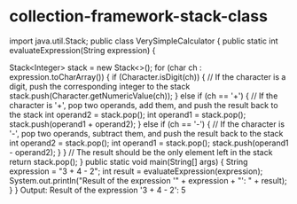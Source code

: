 # collection-framework-stack-class
import java.util.Stack;
public class VerySimpleCalculator {
public static int evaluateExpression(String expression) {

Stack&lt;Integer&gt; stack = new Stack&lt;&gt;();
for (char ch : expression.toCharArray()) {
if (Character.isDigit(ch)) {
// If the character is a digit, push the corresponding integer to the stack
stack.push(Character.getNumericValue(ch));
} else if (ch == &#39;+&#39;) {
// If the character is &#39;+&#39;, pop two operands, add them, and push the result back to
the stack
int operand2 = stack.pop();
int operand1 = stack.pop();
stack.push(operand1 + operand2);
} else if (ch == &#39;-&#39;) {
// If the character is &#39;-&#39;, pop two operands, subtract them, and push the result
back to the stack
int operand2 = stack.pop();
int operand1 = stack.pop();
stack.push(operand1 - operand2);
}
}
// The result should be the only element left in the stack
return stack.pop();
}
public static void main(String[] args) {
String expression = &quot;3 + 4 - 2&quot;;
int result = evaluateExpression(expression);
System.out.println(&quot;Result of the expression &#39;&quot; + expression + &quot;&#39;: &quot; + result);
}
}
Output:
Result of the expression &#39;3 + 4 - 2&#39;: 5
